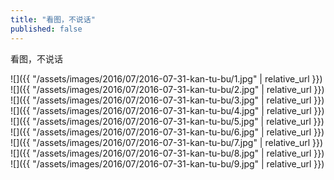 ```yaml
---
title: "看图，不说话"
published: false
---
```

看图，不说话



![]({{ "/assets/images/2016/07/2016-07-31-kan-tu-bu/1.jpg" | relative_url }})
![]({{ "/assets/images/2016/07/2016-07-31-kan-tu-bu/2.jpg" | relative_url }})
![]({{ "/assets/images/2016/07/2016-07-31-kan-tu-bu/3.jpg" | relative_url }})
![]({{ "/assets/images/2016/07/2016-07-31-kan-tu-bu/4.jpg" | relative_url }})
![]({{ "/assets/images/2016/07/2016-07-31-kan-tu-bu/5.jpg" | relative_url }})
![]({{ "/assets/images/2016/07/2016-07-31-kan-tu-bu/6.jpg" | relative_url }})
![]({{ "/assets/images/2016/07/2016-07-31-kan-tu-bu/7.jpg" | relative_url }})
![]({{ "/assets/images/2016/07/2016-07-31-kan-tu-bu/8.jpg" | relative_url }})
![]({{ "/assets/images/2016/07/2016-07-31-kan-tu-bu/9.jpg" | relative_url }})
